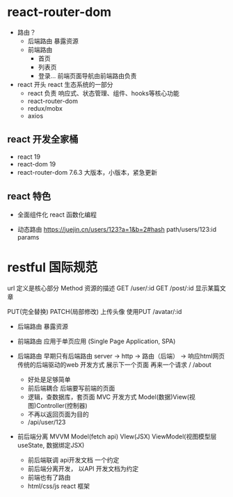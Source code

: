 # react-router-dom

- 路由？
  - 后端路由
    暴露资源
  - 前端路由
    - 首页
    - 列表页
    - 登录...
    前端页面导航由前端路由负责
- react 开头
  react 生态系统的一部分
  - react 负责 响应式、状态管理、组件、hooks等核心功能
  - react-router-dom
  - redux/mobx
  - axios
## react 开发全家桶
- react 19
- react-dom 19
- react-router-dom  7.6.3  大版本，小版本，紧急更新

## react 特色
- 全面组件化
react 函数化编程

- 动态路由
  https://juejin.cn/users/123?a=1&b=2#hash
  path/users/123:id params
# restful 国际规范
url 定义是核心部分
Method 资源的描述
GET /user/:id
GET /post/:id  显示某篇文章

PUT(完全替换)  PATCH(局部修改)
上传头像 使用PUT /avatar/:id
- 后端路由 暴露资源

- 前端路由 应用于单页应用 (Single Page Application, SPA)


- 后端路由 
  早期只有后端路由
  server -> http -> 路由（后端） -> 响应html网页 传统的后端驱动的web 开发方式 
  展示下一个页面 再来一个请求
  /
  /about 
  - 好处是足够简单
  - 前后端耦合  后端要写前端的页面   
  - 逻辑，查数据库，套页面  MVC 开发方式 Model(数据)View(视图)Controller(控制器)
  - 不再以返回页面为目的
  - /api/user/123

- 前后端分离  MVVM Model(fetch api) VIew(JSX) ViewModel(视图模型层 useState, 数据绑定JSX)
  - 前后端联调 api开发文档 一个约定
  - 前后端分离开发， 以API 开发文档为约定
  - 前端也有了路由
  - html/css/js react 框架
